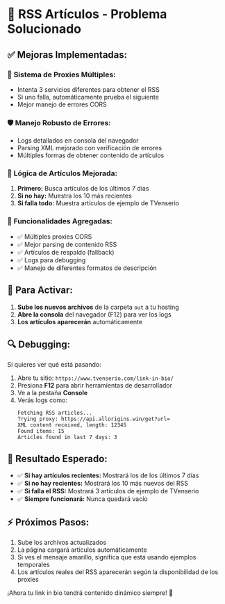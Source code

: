 # 🔧 RSS Artículos - Problema Solucionado

## ✅ **Mejoras Implementadas:**

### 🔄 **Sistema de Proxies Múltiples:**
- Intenta 3 servicios diferentes para obtener el RSS
- Si uno falla, automáticamente prueba el siguiente
- Mejor manejo de errores CORS

### 🛡️ **Manejo Robusto de Errores:**
- Logs detallados en consola del navegador
- Parsing XML mejorado con verificación de errores
- Múltiples formas de obtener contenido de artículos

### 📰 **Lógica de Artículos Mejorada:**
1. **Primero:** Busca artículos de los últimos 7 días
2. **Si no hay:** Muestra los 10 más recientes
3. **Si falla todo:** Muestra artículos de ejemplo de TVenserio

### 🎯 **Funcionalidades Agregadas:**
- ✅ Múltiples proxies CORS
- ✅ Mejor parsing de contenido RSS
- ✅ Artículos de respaldo (fallback)
- ✅ Logs para debugging
- ✅ Manejo de diferentes formatos de descripción

## 🚀 **Para Activar:**

1. **Sube los nuevos archivos** de la carpeta `out` a tu hosting
2. **Abre la consola** del navegador (F12) para ver los logs
3. **Los artículos aparecerán** automáticamente

## 🔍 **Debugging:**

Si quieres ver qué está pasando:
1. Abre tu sitio: `https://www.tvenserio.com/link-in-bio/`
2. Presiona **F12** para abrir herramientas de desarrollador
3. Ve a la pestaña **Console**
4. Verás logs como:
   ```
   Fetching RSS articles...
   Trying proxy: https://api.allorigins.win/get?url=
   XML content received, length: 12345
   Found items: 15
   Articles found in last 7 days: 3
   ```

## 🎉 **Resultado Esperado:**

- ✅ **Si hay artículos recientes:** Mostrará los de los últimos 7 días
- ✅ **Si no hay recientes:** Mostrará los 10 más nuevos del RSS
- ✅ **Si falla el RSS:** Mostrará 3 artículos de ejemplo de TVenserio
- ✅ **Siempre funcionará:** Nunca quedará vacío

## ⚡ **Próximos Pasos:**

1. Sube los archivos actualizados
2. La página cargará artículos automáticamente
3. Si ves el mensaje amarillo, significa que está usando ejemplos temporales
4. Los artículos reales del RSS aparecerán según la disponibilidad de los proxies

¡Ahora tu link in bio tendrá contenido dinámico siempre! 🚀